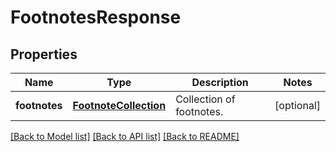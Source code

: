 # FootnotesResponse

## Properties
Name | Type | Description | Notes
------------ | ------------- | ------------- | -------------
**footnotes** | [**FootnoteCollection**](FootnoteCollection.md) | Collection of footnotes. | [optional] 

[[Back to Model list]](../README.md#documentation-for-models) [[Back to API list]](../README.md#documentation-for-api-endpoints) [[Back to README]](../README.md)


